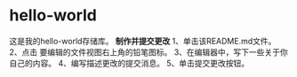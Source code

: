# hello-world
这是我的hello-world存储库。
**制作并提交更改**
1、单击该README.md文件。
2、点击  要编辑的文件视图右上角的铅笔图标。
3、在编辑器中，写下一些关于你自己的内容。
4、编写描述更改的提交消息。
5、单击提交更改按钮。
